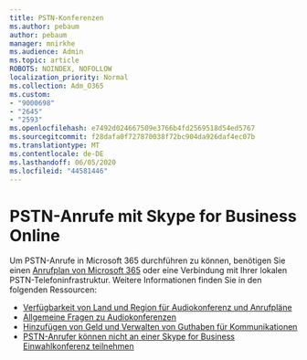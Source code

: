 ```yaml
---
title: PSTN-Konferenzen
ms.author: pebaum
author: pebaum
manager: mnirkhe
ms.audience: Admin
ms.topic: article
ROBOTS: NOINDEX, NOFOLLOW
localization_priority: Normal
ms.collection: Adm_O365
ms.custom:
- "9000698"
- "2645"
- "2593"
ms.openlocfilehash: e7492d024667509e3766b4fd2569518d54ed5767
ms.sourcegitcommit: f28dafa0f727870038f72bc904da926daf4ec07b
ms.translationtype: MT
ms.contentlocale: de-DE
ms.lasthandoff: 06/05/2020
ms.locfileid: "44581446"
---
```

# <a name="pstn-calling-with-skype-for-business-online"></a>PSTN-Anrufe mit Skype for Business Online

Um PSTN-Anrufe in Microsoft 365 durchführen zu können, benötigen Sie einen [Anrufplan von Microsoft 365](https://docs.microsoft.com/microsoftteams/what-is-phone-system-in-office-365#more-about-calling-plans) oder eine Verbindung mit Ihrer lokalen PSTN-Telefoninfrastruktur. Weitere Informationen finden Sie in den folgenden Ressourcen: 

- [Verfügbarkeit von Land und Region für Audiokonferenz und Anrufpläne](https://docs.microsoft.com/microsoftteams/country-and-region-availability-for-audio-conferencing-and-calling-plans/country-and-region-availability-for-audio-conferencing-and-calling-plans) 
- [Allgemeine Fragen zu Audiokonferenzen](https://docs.microsoft.com/microsoftteams/audio-conferencing-common-questions)
- [Hinzufügen von Geld und Verwalten von Guthaben für Kommunikationen](https://docs.microsoft.com/microsoftteams/add-funds-and-manage-communications-credits)
- [PSTN-Anrufer können nicht an einer Skype for Business Einwahlkonferenz teilnehmen](https://docs.microsoft.com/SkypeForBusiness/troubleshoot/online-conferencing/pstn-callers-cant-join-dial-in-call)